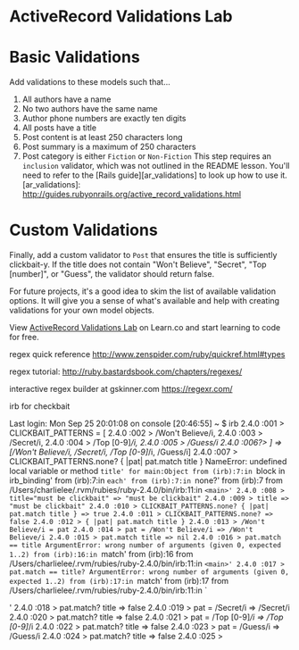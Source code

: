 # ActiveRecord Validations Lab

# Basic Validations

Add validations to these models such that...

1. All authors have a name
1. No two authors have the same name
1. Author phone numbers are exactly ten digits
1. All posts have a title
1. Post content is at least 250 characters long
1. Post summary is a maximum of 250 characters
1. Post category is either `Fiction` or `Non-Fiction`
   This step requires an `inclusion` validator, which was not outlined in the
   README lesson. You'll need to refer to the [Rails guide][ar_validations] to
   look up how to use it.
   [ar_validations]: http://guides.rubyonrails.org/active_record_validations.html


# Custom Validations

Finally, add a custom validator to `Post` that ensures the title is sufficiently
clickbait-y. If the title does not contain "Won't Believe", "Secret", "Top
[number]", or "Guess", the validator should return false.

For future projects, it's a good idea to skim the list of available validation options.
It will give you a sense of what's available and help with creating
validations for your own model objects.

<p data-visibility='hidden'>View <a href='https://learn.co/lessons/activerecord-validations-lab'>ActiveRecord Validations Lab</a> on Learn.co and start learning to code for free.</p>

regex quick reference
http://www.zenspider.com/ruby/quickref.html#types

regex tutorial:
http://ruby.bastardsbook.com/chapters/regexes/

interactive regex builder at gskinner.com
https://regexr.com/

irb for checkbait

Last login: Mon Sep 25 20:01:08 on console
[20:46:55] ~ $ irb
2.4.0 :001 >   CLICKBAIT_PATTERNS = [
2.4.0 :002 >       /Won't Believe/i,
2.4.0 :003 >       /Secret/i,
2.4.0 :004 >       /Top [0-9]*/i,
2.4.0 :005 >       /Guess/i
2.4.0 :006?>   ]
 => [/Won't Believe/i, /Secret/i, /Top [0-9]*/i, /Guess/i]
2.4.0 :007 > CLICKBAIT_PATTERNS.none? { |pat| pat.match title }
NameError: undefined local variable or method `title' for main:Object
	from (irb):7:in `block in irb_binding'
	from (irb):7:in `each'
	from (irb):7:in `none?'
	from (irb):7
	from /Users/charlielee/.rvm/rubies/ruby-2.4.0/bin/irb:11:in `<main>'
2.4.0 :008 > title="must be clickbait"
 => "must be clickbait"
2.4.0 :009 > title
 => "must be clickbait"
2.4.0 :010 > CLICKBAIT_PATTERNS.none? { |pat| pat.match title }
 => true
2.4.0 :011 > CLICKBAIT_PATTERNS.none?
 => false
2.4.0 :012 > { |pat| pat.match title }
2.4.0 :013 > /Won't Believe/i = pat
2.4.0 :014 > pat = /Won't Believe/i
 => /Won't Believe/i
2.4.0 :015 > pat.match title
 => nil
2.4.0 :016 > pat.match == title
ArgumentError: wrong number of arguments (given 0, expected 1..2)
	from (irb):16:in `match'
	from (irb):16
	from /Users/charlielee/.rvm/rubies/ruby-2.4.0/bin/irb:11:in `<main>'
2.4.0 :017 > pat.match == title?
ArgumentError: wrong number of arguments (given 0, expected 1..2)
	from (irb):17:in `match'
	from (irb):17
	from /Users/charlielee/.rvm/rubies/ruby-2.4.0/bin/irb:11:in `<main>'
2.4.0 :018 > pat.match? title
 => false
2.4.0 :019 > pat = /Secret/i
 => /Secret/i
2.4.0 :020 > pat.match? title
 => false
2.4.0 :021 > pat = /Top [0-9]*/i
 => /Top [0-9]*/i
2.4.0 :022 > pat.match? title
 => false
2.4.0 :023 > pat = /Guess/i
 => /Guess/i
2.4.0 :024 > pat.match? title
 => false
2.4.0 :025 >
